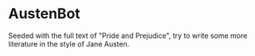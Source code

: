 # AustenBot
Seeded with the full text of "Pride and Prejudice", try to write some more literature in the style of Jane Austen.
